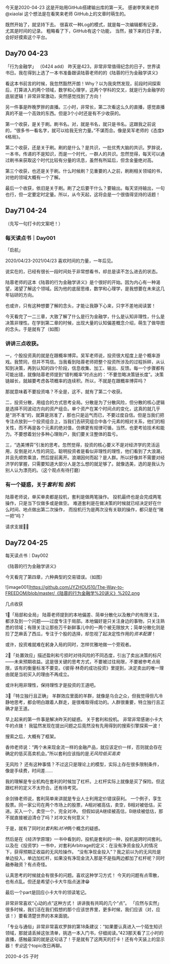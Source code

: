 今天是2020-04-23
这是开始用GitHub搭建输出库的第一天。
感谢李笑来老师@xiaolai
这个想法是在看笑来老师 GitHub上的文章时萌生的。

既然开始了，就坚持下去。
很喜欢一种Log的模式，就是每一次编辑都有记录，尤其是时间的记录。
粗略看了下，GitHub有这个功能，
当然，接下来的日子里，会好好摸索这个平台。

## Day70 04-23
「行为金融学」
（0424 add）
昨天是423，非常非常值得纪念的日子，世界读书日。我在得到上选了一本书准备跟读陆蓉老师的的《陆蓉的行为金融学讲义》

看这本书前言的时候，我忽然豁然开朗！Why？以为我突然发现，前段时间探索后，打算进入的两个领域，数学和心理学，这两个学科的交叉，就是行为金融学的底层逻辑！非常非常激动，突然感觉找到了方向！

另一件事是昨晚罗胖的直播。三小时，非常长，第二次看这么久的直播，感觉直播真的不是一个高效的东西。但是3个小时还是有不少收获的。

第一个收获，是关于刷。刷书名。对，就是书名，就只是书名。这跟我之前说的，“很多书一看名字，就可以给我无穷力量。”不谋而合。像是吴军老师的《态度》《格局》。

第二个收获，还是关于刷。刷的是什么？是共识，一批优秀大脑的共识。罗胖说，一本书，传递的不是知识，而是一个时代，一群人的共识。忽然觉得，每天可以通过刷书来获取这个时代比较有分量的讯息，虽然有所延后，但含金量绝对高。

第三个收获，也还是关于刷。什么时候刷？见重要的人之前，刷刷相关领域的书，对他的领域大概有一个了解。

最后一个收获，依旧是关于刷。刷了之后要干什么？要输出。每天坚持输出，一句也行，但一定要定时定量。所以，从今天起，这将会是一个很值得坚持的话题！


## Day71 04-24

（先写一句打卡的文案吧！）

### 每天读点书｜Day001

「启航」

2020/04/23-2021/04/23
喜欢时间的力量，一年后见。

说实在的，已经有很长一段时间处于非常想看书，却总是读不怎么进去的状态。

陆蓉老师的这本《陆蓉的行为金融学讲义》是个很好的开始。因为内心有一种渴望，渴望了解这个领域。因为他的底层思维，数学和心理学，是我想要在未来这几年钻研的方向。

也或许，只有这种想要了解的念头，才能让我静下心来，只字不差地阅读罢！

今天看完了一二三章，大致了解了什么是行为金融学，什么是认知非理性，什么是决策非理性。在学到第二章的时候，出现大量的认知偏差概念介绍，萌生了做导图的念头。于是就有了（如图）

### 讲讲三点收获。

一，个股投资真的就是在跟概率博弈。吴军老师说，投资很大程度上是个概率游戏。我赞同，但并不笃信。当我看到陆蓉老师把整个投资所涉及的过程拆碎，从认知到决策，再到认知的四个阶段，信息收集、加工、输出、反馈。每一个步骤都有可能出错，就像陆蓉老师提到“错判概率”时点出的：“不要忽略决策链长度”。决策链越长，就越要考虑各项概率的连续积。所以，不就是在跟概率博弈吗？

那就意味着不要投资咯？不全是，这不，就有了第二个收获。

二，投资分散，用组合的方式思考全局。分散是为了分散风险，但分散的核心逻辑是选择不同波动方向的资产组合。单个资产在某个时间点的变化，这真的就几乎是“测不准”的，就算是测准了，那也只是运气而已，不要过度自信。但是当我们把专注点放到一个投资组合上，当我们去研究组合中各个元素的相对关系，他们的相关性，而不再是各个元素的绝对值，仿佛更有规律可循，当然，也更考验技术和能力。不要想着划分多种心理账户，我们要关注整体的盈亏。

三，“选美博弈”引发的思考。忽然觉得，投资的核心要义不是对经济学的灵活运用，反倒是对人性的洞见。聪明投资者是看似非理性的理性，他们看到了大浪潮，并且先顺势乘浪，然后提前离开。浪潮因何而起？是人群。所以好像并不需要对经济学的掌握，只需要知道大部分人是怎么想的就足够了。就像选美，选的是我认为别人认为漂亮的。（这个观点有待打磨）

### 有一个疑惑，关于*套利* 和 *投机*

陆蓉老师说，单买单卖都是投机，套利是做两笔操作。
投机最终也是会完成两笔操作，只是当下仅做多或是做空。
难道套利是在做决策的时候就已经决定好在什么时间、地点做出第二次操作，
而投机行为是两次没有关联的操作，都只是在“赌一把”吗？

请求支援🙋‍♂️

## Day72 04-25

每天读点书｜Day002

《陆蓉的行为金融学讲义》

今天看完了第四章，六种典型的交易错误。（如图）

![image001]https://github.com/JYZHOU510/The-Way-to-FREEDOM/blob/master/《陆蓉的行为金融学%20讲义》%202.png

几点收获

1⃣️「局部和全局」
陆蓉老师提到的本地偏差、简单分散化以及散户的有限关注，都涉及到一个问题——过度专注于局部。本地偏好是只关注身边的事物，只关注熟悉的领域；有限关注让那些万千新鲜事儿中的一两个被无限放大；简单分散化则是捡了芝麻丢了西瓜，专注于个股的选择，却忽视了起决定性作用的*资本配置*！

或许，投资难就难在躬身入局的同时，怎样优雅地做一个旁观者。

2⃣️「处置效应」描述盈利和亏损时对待风险的不同态度，引出了卖出决策的标尺——未来预期收益。这是很关键的思考方式，不要被过往局限，不要被参考点局限，该有的衡量标准不要变。《彼得·林奇的成功投资》里提到，决定卖出的唯一理由就是当初买入的理由不再成立。

或许利用非理性，保持理性才是投资的王道吧。

3⃣️「特立独行且正确」
羊群效应里面的羊群，就像是乌合之众，但我觉得但凡冷静地思考，都会明白跟着人群走，是很难取得成功的。人群很重要，特立独行且正确才是王道。

早上起来的第一件事是解决昨天的疑惑。
关于套利和投机。
非常非常感谢小卡大牛的点拨！
我猛然发现在提出问题之后竟然没有先用得到的搜索引擎探索一波！

搜索之后，大概有了框架。

香帅老师说：“两个未来现金流一样的金融产品，就应该定价一样，否则就会存在确定的低买高卖机会。”所以套利应该指的是*无风险低买高卖*

无风险？
还有这种事情？不过这只是理论上的模型，实际上存在很多限制条件，像是手续费，时间差……

我的理解是专业机构在套利的时候加了杠杆。上杠杆实际上就像是买了保险。但这跟杠杆的定义不太符合。还有待考究。

余剑锋老师说，套利简单来讲就是专业人士利用定价错误获利。
一个例子，孪生股票。同一家公司在两个市场上的股票，A相对被高估，卖空，B相对被低估，买进。买入一个，卖空一个，完全对冲。
但假如说A继续被高估，B继续被低估，那不就直接被迫清仓了吗？对冲又有何意义？

于是，就有了同时对*套利*和*对冲*两个概念的疑惑。

然后是在《经济学原理》一书中看到的，投机是套利的一种，投机是跨时间套利。
以及在《投资学》一书中，对套利Arbitrage的定义：在没有净资金投入的情况下，获得预期正收益的无风险操作。
“没有净现金投入”？我之前以为的无风险是单边投入，单边加杠杆，如果没有净现金流入那是不是指两边都加了杠杆呢？同时融券融资？有点奇怪。

认真思考的时候就会有很多的问题。喜欢这种学习方式！
今天的问题有点零散，也有点乱。但还是希望小卡大牛指点迷津😁


最后一个part是回应小卡大牛的领读笔记。

非常非常喜欢“心动的点”这种方式！
讲讲我有共鸣的几个“点”。
「应然与实然」很多时候，我们活在我们假想的那个应该世界里，更多时候，我们应该（对，应该！）要看清楚世界的本来面貌。

「专业与通俗」非常非常喜欢罗胖的第18条建议：“如果要认真进入一个陌生知识领域，那就请丢掉这张清单，挑选一本入门书，仔细阅读。”423那天看了三小时的直播，感触最深的就是这句话了！于是就有了这两天的打卡！还有今天装上的显示器！*专业*这个topic改日再聊。

2020-4-25 子时
